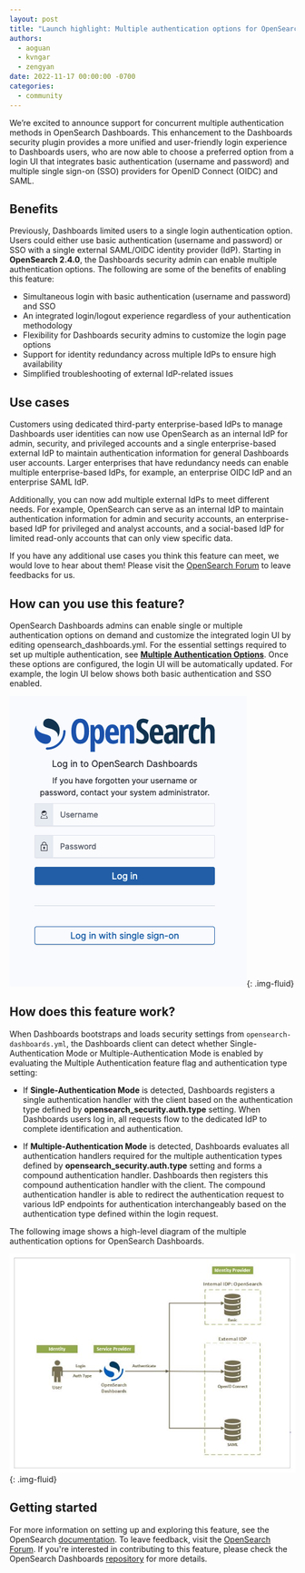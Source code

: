 ```yaml
---
layout: post
title: "Launch highlight: Multiple authentication options for OpenSearch Dashboards"
authors: 
  - aoguan
  - kvngar
  - zengyan
date: 2022-11-17 00:00:00 -0700
categories: 
  - community
---
```


We’re excited to announce support for concurrent multiple authentication methods in OpenSearch Dashboards. This enhancement to the Dashboards security plugin provides a more unified and user-friendly login experience to Dashboards users, who are now able to choose a preferred option from a login UI that integrates basic authentication (username and password) and multiple single sign-on (SSO) providers for OpenID Connect (OIDC) and SAML.

## Benefits

Previously, Dashboards limited users to a single login authentication option. Users could either use basic authentication (username and password) or SSO with a single external SAML/OIDC identity provider (IdP). Starting in **OpenSearch 2.4.0**, the Dashboards security admin can enable multiple authentication options. The following are some of the benefits of enabling this feature:

* Simultaneous login with basic authentication (username and password) and SSO
* An integrated login/logout experience regardless of your authentication methodology
* Flexibility for Dashboards security admins to customize the login page options
* Support for identity redundancy across multiple IdPs to ensure high availability
* Simplified troubleshooting of external IdP-related issues

## Use cases

Customers using dedicated third-party enterprise-based IdPs to manage Dashboards user identities can now use OpenSearch as an internal IdP for admin, security, and privileged accounts and a single enterprise-based external IdP to maintain authentication information for general Dashboards user accounts. Larger enterprises that have redundancy needs can enable multiple enterprise-based IdPs, for example, an enterprise OIDC IdP and an enterprise SAML IdP.

Additionally, you can now add multiple external IdPs to meet different needs. For example, OpenSearch can serve as an internal IdP to maintain authentication information for admin and security accounts, an enterprise-based IdP for privileged and analyst accounts, and a social-based IdP for limited read-only accounts that can only view specific data.

If you have any additional use cases you think this feature can meet, we would love to hear about them! Please visit the [OpenSearch Forum](https://forum.opensearch.org/t/feedback-multiple-authentication-options-for-opensearch-dashboards/11508) to leave feedbacks for us.

## How can you use this feature?

OpenSearch Dashboards admins can enable single or multiple authentication options on demand and customize the integrated login UI by editing opensearch_dashboards.yml. For the essential settings required to set up multiple authentication, see [**Multiple Authentication Options**](https://opensearch.org/docs/latest/security-plugin/configuration/multi-auth/). Once these options are configured, the login UI will be automatically updated. For example, the login UI below shows both basic authentication and SSO enabled.

![Default Login UI](/assets/media/blog-images/2022-11-14-multiple-authentication/default-login-ui.png){: .img-fluid}

## How does this feature work?

When Dashboards bootstraps and loads security settings from `opensearch-dashboards.yml`, the Dashboards client can detect whether Single-Authentication Mode or Multiple-Authentication Mode is enabled by evaluating the Multiple Authentication feature flag and authentication type setting:

* If **Single-Authentication Mode** is detected, Dashboards registers a single authentication handler with the client based on the authentication type defined by **opensearch_security.auth.type** setting. When Dashboards users log in, all requests flow to the dedicated IdP to complete identification and authentication.

* If **Multiple-Authentication Mode** is detected, Dashboards evaluates all authentication handlers required for the multiple authentication types defined by **opensearch_security.auth.type** setting and forms a compound authentication handler. Dashboards then registers this compound authentication handler with the client. The compound authentication handler is able to redirect the authentication request to various IdP endpoints for authentication interchangeably based on the authentication type defined within the login request.

The following image shows a high-level diagram of the multiple authentication options for OpenSearch Dashboards.

![High Level Diagram](/assets/media/blog-images/2022-11-14-multiple-authentication/high-level-diagram.png){: .img-fluid}

## Getting started

For more information on setting up and exploring this feature, see the OpenSearch [documentation](https://opensearch.org/docs/latest/security-plugin/configuration/multi-auth/). To leave feedback, visit the [OpenSearch Forum](https://forum.opensearch.org/t/feedback-multiple-authentication-options-for-opensearch-dashboards/11508). If you're interested in contributing to this feature, please check the OpenSearch Dashboards [repository](https://github.com/opensearch-project/security-dashboards-plugin) for more details.